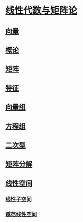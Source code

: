 <link rel='stylesheet' href='../../style/index.css'>
<script src='../../style/index.js'></script>

# [线性代数与矩阵论](../index.html)

## [向量](./Vector.html)

## [概论](./Introduction.html)

## [矩阵](./Matrix.html)

## [特征](./Eigen.html)

## [向量组](./Vectors.html)

## [方程组](./Equations.html)

## [二次型](./QuadraticForm.html)

## [矩阵分解](./MatrixDecomposition.html)

## [线性空间](./LinerSpace.html)

### [线性子空间](./LinerSubspace.html)

### [赋范线性空间](./NormedLinearSpace.html)
